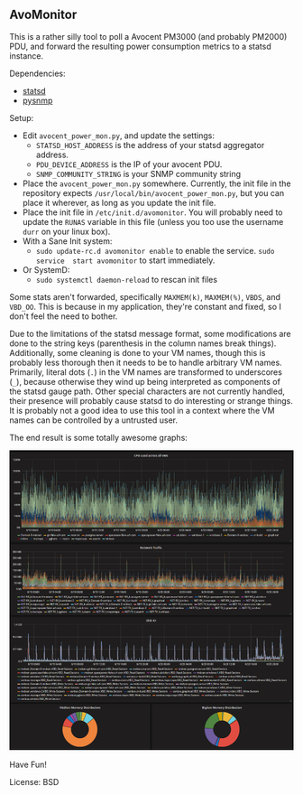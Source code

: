 ## AvoMonitor

This is a rather silly tool to poll a Avocent PM3000 (and probably PM2000) PDU, 
and forward the resulting power consumption metrics to a statsd instance.

Dependencies:

 - [statsd]
 - [pysnmp]

Setup:

 - Edit `avocent_power_mon.py`, and update the settings:
     - `STATSD_HOST_ADDRESS` is the address of your statsd aggregator address.
     - `PDU_DEVICE_ADDRESS` is the IP of your avocent PDU.
     - `SNMP_COMMUNITY_STRING` is your SNMP community string
 - Place the `avocent_power_mon.py` somewhere. Currently, the init file in the
 repository expects `/usr/local/bin/avocent_power_mon.py`, but you can place it
 wherever, as long as you update the init file.
 - Place the init file in `/etc/init.d/avomonitor`. You will probably need
 to update the `RUNAS` variable in this file (unless you too use the username
 `durr` on your linux box).
 - With a Sane Init system:
     - `sudo update-rc.d avomonitor enable` to enable the service. `sudo service 
       start avomonitor` to start immediately.
 - Or SystemD:
     - `sudo systemctl daemon-reload` to rescan init files

Some stats aren't forwarded, specifically `MAXMEM(k)`, `MAXMEM(%)`, `VBDS`, and 
`VBD_OO`. This is because in my application, they're constant and fixed, so I 
don't feel the need to bother. 

Due to the limitations of the statsd message format, some modifications are done to the 
string keys (parenthesis in the column names break things). Additionally, some cleaning
is done to your VM names, though this is probably less thorough then it needs to be to 
handle arbitrary VM names. Primarily, literal dots (`.`) in the VM names are transformed to
underscores (`_`), because otherwise they wind up being interpreted as components of the
statsd gauge path. Other special characters are not currently handled, their presence
will probably cause statsd to do interesting or strange things. It is probably not
a good idea to use this tool in a context where the VM names can be controlled by a
untrusted user.

The end result is some totally awesome graphs:

![alt text](https://raw.githubusercontent.com/fake-name/StatsdWidgets/master/XenStats/XenVMs.png "Grafana Graphs")

Have Fun!

License: BSD

[statsd]: https://pypi.python.org/pypi/statsd/
[pysnmp]: http://pysnmp.sourceforge.net/
